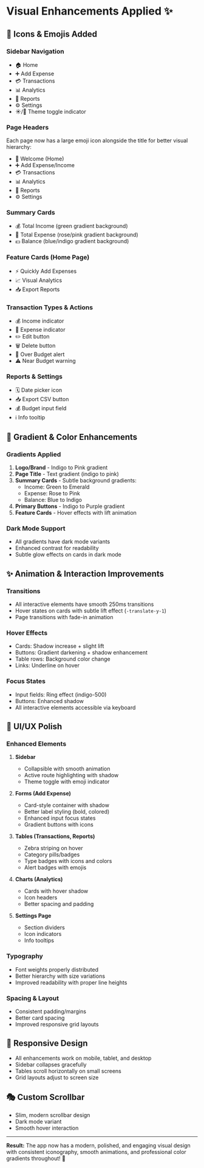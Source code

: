# Visual Enhancements Applied ✨

## 🎨 Icons & Emojis Added

### Sidebar Navigation
- 🏠 Home
- ➕ Add Expense
- 💳 Transactions
- 📊 Analytics
- 📄 Reports
- ⚙️ Settings
- ☀️/🌙 Theme toggle indicator

### Page Headers
Each page now has a large emoji icon alongside the title for better visual hierarchy:
- 💼 Welcome (Home)
- ➕ Add Expense/Income
- 💳 Transactions
- 📊 Analytics
- 📄 Reports
- ⚙️ Settings

### Summary Cards
- 💰 Total Income (green gradient background)
- 💸 Total Expense (rose/pink gradient background)
- 💵 Balance (blue/indigo gradient background)

### Feature Cards (Home Page)
- ⚡ Quickly Add Expenses
- 📈 Visual Analytics
- 📥 Export Reports

### Transaction Types & Actions
- 💰 Income indicator
- 💸 Expense indicator
- ✏️ Edit button
- 🗑️ Delete button
- 🚨 Over Budget alert
- ⚠️ Near Budget warning

### Reports & Settings
- 🗓️ Date picker icon
- 📥 Export CSV button
- 💰 Budget input field
- ℹ️ Info tooltip

## 🎨 Gradient & Color Enhancements

### Gradients Applied
1. **Logo/Brand** - Indigo to Pink gradient
2. **Page Title** - Text gradient (indigo to pink)
3. **Summary Cards** - Subtle background gradients:
   - Income: Green to Emerald
   - Expense: Rose to Pink
   - Balance: Blue to Indigo
4. **Primary Buttons** - Indigo to Purple gradient
5. **Feature Cards** - Hover effects with lift animation

### Dark Mode Support
- All gradients have dark mode variants
- Enhanced contrast for readability
- Subtle glow effects on cards in dark mode

## ✨ Animation & Interaction Improvements

### Transitions
- All interactive elements have smooth 250ms transitions
- Hover states on cards with subtle lift effect (`-translate-y-1`)
- Page transitions with fade-in animation

### Hover Effects
- Cards: Shadow increase + slight lift
- Buttons: Gradient darkening + shadow enhancement
- Table rows: Background color change
- Links: Underline on hover

### Focus States
- Input fields: Ring effect (indigo-500)
- Buttons: Enhanced shadow
- All interactive elements accessible via keyboard

## 🎯 UI/UX Polish

### Enhanced Elements
1. **Sidebar**
   - Collapsible with smooth animation
   - Active route highlighting with shadow
   - Theme toggle with emoji indicator

2. **Forms (Add Expense)**
   - Card-style container with shadow
   - Better label styling (bold, colored)
   - Enhanced input focus states
   - Gradient buttons with icons

3. **Tables (Transactions, Reports)**
   - Zebra striping on hover
   - Category pills/badges
   - Type badges with icons and colors
   - Alert badges with emojis

4. **Charts (Analytics)**
   - Cards with hover shadow
   - Icon headers
   - Better spacing and padding

5. **Settings Page**
   - Section dividers
   - Icon indicators
   - Info tooltips

### Typography
- Font weights properly distributed
- Better hierarchy with size variations
- Improved readability with proper line heights

### Spacing & Layout
- Consistent padding/margins
- Better card spacing
- Improved responsive grid layouts

## 📱 Responsive Design
- All enhancements work on mobile, tablet, and desktop
- Sidebar collapses gracefully
- Tables scroll horizontally on small screens
- Grid layouts adjust to screen size

## 🎭 Custom Scrollbar
- Slim, modern scrollbar design
- Dark mode variant
- Smooth hover interaction

---

**Result:** The app now has a modern, polished, and engaging visual design with consistent iconography, smooth animations, and professional color gradients throughout! 🚀
